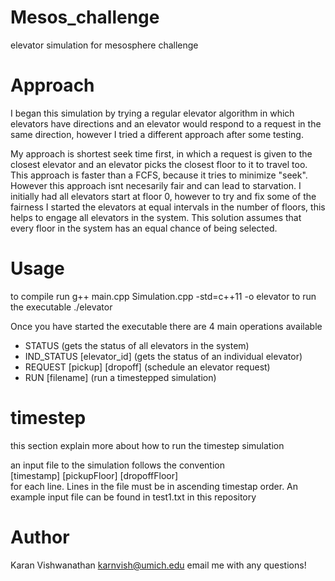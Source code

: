 # Mesos_challenge
elevator simulation for mesosphere challenge

# Approach
I began this simulation by trying a regular elevator algorithm in which elevators have directions and an elevator would respond to a request in the same direction, however I tried a different approach after some testing.

My approach is shortest seek time first, in which a request is given to the closest elevator and an elevator picks the closest floor to it to travel too. This approach is faster than a FCFS, because it tries to minimize "seek". However this approach isnt necesarily fair and can lead to starvation. I initially had all elevators start at floor 0, however to try and fix some of the fairness I started the elevators at equal intervals in the number of floors, this helps to engage all elevators in the system. This solution assumes that every floor in the system has an equal chance of being selected.

# Usage

to compile run
  g++ main.cpp Simulation.cpp -std=c++11 -o elevator
to run the executable
  ./elevator

Once you have started the executable there are 4 main operations available 
- STATUS (gets the status of all elevators in the system)
- IND_STATUS [elevator_id] (gets the status of an individual elevator)
- REQUEST [pickup] [dropoff] (schedule an elevator request)
- RUN [filename] (run a timestepped simulation)

# timestep 

this section explain more about how to run the timestep simulation

an input file to the simulation follows the convention  
[timestamp] [pickupFloor] [dropoffFloor]  
for each line. Lines in the file must be in ascending timestap order. An example input file can be found in test1.txt in this repository

# Author
Karan Vishwanathan
karnvish@umich.edu
email me with any questions!
